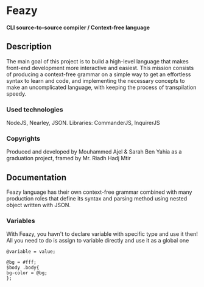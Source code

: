 # Feazy
**CLI source-to-source compiler / Context-free language**

## Description
The main goal of this project is to build a high-level language that makes front-end development more interactive and easiest. This mission consists of producing a context-free grammar on a simple way to get an effortless syntax to learn and code, and implementing the necessary concepts to make an uncomplicated language, with keeping the process of transpilation speedy. 

### Used technologies
NodeJS, Nearley, JSON.
Libraries: CommanderJS, InquirerJS

### Copyrights
Produced and developed by Mouhammed Ajel & Sarah Ben Yahia as a graduation project, framed by Mr. Riadh Hadj Mtir

## Documentation
Feazy language has their own context-free grammar combined with many production roles that define its syntax and parsing method using nested object written with JSON.

### Variables
With Feazy, you havn't to declare variable with specific type and use it then! All you need to do is assign to variable directly and use it as a global one
```
@variable = value; 
```

```
@bg = #fff;
$body .body{
bg-color = @bg;
};
```

### 

